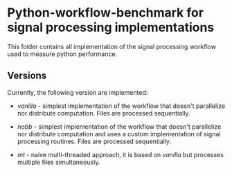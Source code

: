 # Python-workflow-benchmark for signal processing implementations

This folder contains all implementation of the signal processing workflow
used to measure python performance.

## Versions

Currently, the following version are implemented:

+ _vanilla_ - simplest implementation of the workflow that doesn't parallelize
nor distribute computation. Files are processed sequentially.

+ _nobb_ - simplest implementation of the workflow that doesn't parallelize
nor distribute computation and uses a custom implementation of signal
processing routines. Files are processed sequentially.

+ _mt_ - naive multi-threaded approach, it is based on _vanilla_ but
processes multiple files simultaneously.
